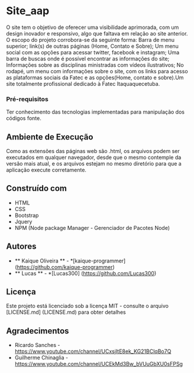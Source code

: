 # Site_aap 

O site tem o objetivo de oferecer uma visibilidade aprimorada, com um design inovador e responsivo, algo que faltava em relação ao site anterior. O escopo do projeto corrobora-se da seguinte forma: Barra de menu superior; link(s) de outras páginas (Home, Contato e Sobre); Um menu social com as opções para acessar twitter, facebook e instagram; Uma barra de buscas onde é possível encontrar as informações do site; Informações sobre as disciplinas ministradas com vídeos ilustrativos; No rodapé, um menu com informações sobre o site, com os links para acesso as plataformas sociais da Fatec e as  opções(Home, contato e sobre).Um site totalmente profissional dedicado à Fatec Itaquaquecetuba.

### Pré-requisitos
Ter conhecimento das tecnologias implementadas para manipulação dos códigos fonte.

## Ambiente de Execução

Como as extensões das páginas web são .html, os arquivos podem ser executados em qualquer navegador, desde que o mesmo contemple da versão mais atual, e os arquivos estejam no mesmo diretório para que a aplicação execute corretamente.

## Construído com

* HTML
* CSS
* Bootstrap
* Jquery
* NPM (Node package Manager - Gerenciador de Pacotes Node)

## Autores

* ** Kaique Oliveira ** - *[kaique-programmer] (https://github.com/kaique-programmer)
* ** Lucas ** - *[Lucas300] (https://github.com/Lucas300)

## Licença

Este projeto está licenciado sob a licença MIT - consulte o arquivo [LICENSE.md] (LICENSE.md) para obter detalhes

## Agradecimentos

* Ricardo Sanches - https://www.youtube.com/channel/UCxsjItE8ek_KG21BClqBo7Q
* Guilherme Chinaglia - https://www.youtube.com/channel/UCEkMd3Bw_bVUuGbXU0sFPSg
